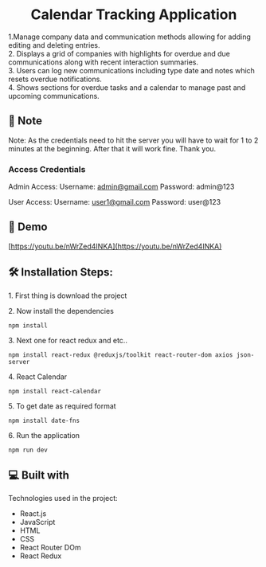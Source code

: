 <h1 align="center" id="title">Calendar Tracking Application</h1>

<p id="description">1.Manage company data and communication methods allowing for adding editing and deleting entries.</br>
2. Displays a grid of companies with highlights for overdue and due communications along with recent interaction summaries. </br>
3. Users can log new communications including type date and notes which resets overdue notifications. </br>
4. Shows sections for overdue tasks and a calendar to manage past and upcoming communications.</p>

<h2>🧐 Note </h2>
Note: As the credentials need to hit the server you will have to wait for 1 to 2 minutes at the beginning. After that it will work fine. Thank you.
<h3>Access Credentials</h3>

Admin Access:
Username: admin@gmail.com
Password: admin@123

User Access:
Username: user1@gmail.com
Password: user@123

<h2>🚀 Demo</h2>

[https://youtu.be/nWrZed4INKA](https://youtu.be/nWrZed4INKA)

<h2>🛠️ Installation Steps:</h2>

<p>1. First thing is download the project</p>

<p>2. Now install the dependencies</p>

```
npm install
```

<p>3. Next one for react redux and etc..</p>

```
npm install react-redux @reduxjs/toolkit react-router-dom axios json-server
```

<p>4. React Calendar</p>

```
npm install react-calendar
```

<p>5. To get date as required format</p>

```
npm install date-fns
```

<p>6. Run the application</p>

```
npm run dev
```

<h2>💻 Built with</h2>

Technologies used in the project:

*   React.js
*   JavaScript
*   HTML
*   CSS
*   React Router DOm
*   React Redux
